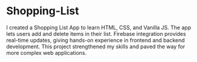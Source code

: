 # Shopping-List
I created a Shopping List App to learn HTML, CSS, and Vanilla JS. The app lets users add and delete items in their list. Firebase integration provides real-time updates, giving hands-on experience in frontend and backend development. This project strengthened my skills and paved the way for more complex web applications.
